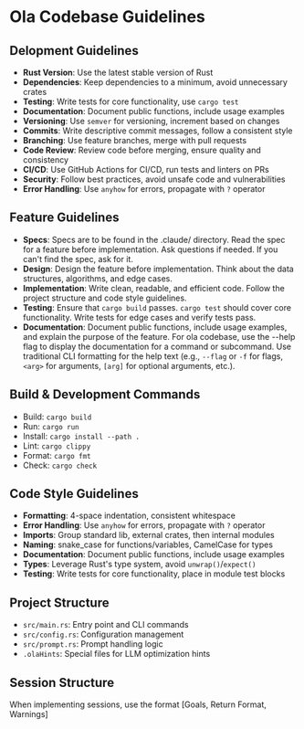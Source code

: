 # Ola Codebase Guidelines

## Delopment Guidelines
- **Rust Version**: Use the latest stable version of Rust
- **Dependencies**: Keep dependencies to a minimum, avoid unnecessary crates
- **Testing**: Write tests for core functionality, use `cargo test`
- **Documentation**: Document public functions, include usage examples
- **Versioning**: Use `semver` for versioning, increment based on changes
- **Commits**: Write descriptive commit messages, follow a consistent style
- **Branching**: Use feature branches, merge with pull requests
- **Code Review**: Review code before merging, ensure quality and consistency
- **CI/CD**: Use GitHub Actions for CI/CD, run tests and linters on PRs
- **Security**: Follow best practices, avoid unsafe code and vulnerabilities
- **Error Handling**: Use `anyhow` for errors, propagate with `?` operator

## Feature Guidelines
- **Specs**: Specs are to be found in the .claude/ directory. Read the spec for a feature before implementation. Ask questions if needed. If you can't find the spec, ask for it.
- **Design**: Design the feature before implementation. Think about the data structures, algorithms, and edge cases.
- **Implementation**: Write clean, readable, and efficient code. Follow the project structure and code style guidelines.
- **Testing**: Ensure that `cargo build` passes. `cargo test` should cover core functionality. Write tests for edge cases and verify tests pass.
- **Documentation**: Document public functions, include usage examples, and explain the purpose of the feature. For ola codebase,
use the --help flag to display the documentation for a command or subcommand. Use traditional CLI formatting for the help text 
(e.g., `--flag` or `-f` for flags, `<arg>` for arguments, `[arg]` for optional arguments, etc.).


## Build & Development Commands
- Build: `cargo build`
- Run: `cargo run`
- Install: `cargo install --path .`
- Lint: `cargo clippy`
- Format: `cargo fmt`
- Check: `cargo check`

## Code Style Guidelines
- **Formatting**: 4-space indentation, consistent whitespace
- **Error Handling**: Use `anyhow` for errors, propagate with `?` operator
- **Imports**: Group standard lib, external crates, then internal modules
- **Naming**: snake_case for functions/variables, CamelCase for types
- **Documentation**: Document public functions, include usage examples
- **Types**: Leverage Rust's type system, avoid `unwrap()`/`expect()`
- **Testing**: Write tests for core functionality, place in module test blocks

## Project Structure
- `src/main.rs`: Entry point and CLI commands
- `src/config.rs`: Configuration management 
- `src/prompt.rs`: Prompt handling logic
- `.olaHints`: Special files for LLM optimization hints

## Session Structure
When implementing sessions, use the format [Goals, Return Format, Warnings]
